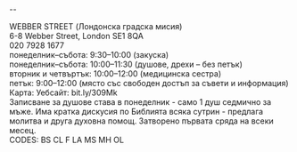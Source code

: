 
--

WEBBER STREET (Лондонска градска мисия)  
6-8 Webber Street, London SE1 8QA  
020 7928 1677  
понеделник–събота: 9:30–10:00 (закуска)  
понеделник–събота: 10:00–11:30 (душове, дрехи – без петък)  
вторник и четвъртък: 10:00–12:00 (медицинска сестра)  
петък: 9:00–12:00 (място със свободен достъп за съвети и информация)  
Карта: Уебсайт: bit.ly/309Mk  
Записване за душове става в понеделник - само 1 душ седмично за мъже. Има кратка дискусия по Библията всяка сутрин - предлага молитва и друга духовна помощ. Затворено първата сряда на всеки месец.  
CODES: BS CL F LA MS MH OL  
  
